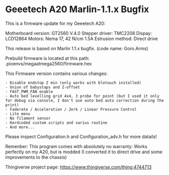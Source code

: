 # Geeetech A20 Marlin-1.1.x Bugfix
 
This is a firmware update for my Geeetech A20:

Motherboard version: GT2560 V.4.0
Stepper driver: TMC2208
Dispay: LCD12864
Motors: Nema 17, 42 N/cm 1.5A
Estrusion method: Direct drive 

This release is based on Marlin 1.1.x bugfix. (code name: Goro.Arms)

Prebuild firmware is located at this path: .pioenvs/megaatmega2560/firmware.hex

This Firmware version contains various changes:

    - Disable endstop Z min (only works with blotouch installed)
    - Union of babystaps and Z-offset
    - FAST_PWM_FAN enable
    - Auto bed levelling grid 4x4, 3 probe for point (but I used it only for debug via console, I don't use auto bed auto correction during the print)
    - Faderate / Acceleration / Jerk / Linear Pressure Control
    - Lite menu
    - No filament sensor
    - Hardcoded custom scripts and varius routine
    - And more...

Please inspect Configuration.h and Configuration_adv.h for more datails!

Remenber: This program comes with absolutely no warranty:
Works perfectly on my A20, but is modded (I converted it to direct drive and some improvements to the chassis)

Thingiverse project page:
https://www.thingiverse.com/thing:4744713